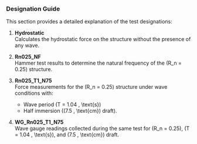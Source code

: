 ### Designation Guide

This section provides a detailed explanation of the test designations:

1. **Hydrostatic**  
   Calculates the hydrostatic force on the structure without the presence of any wave.

2. **Rn025_NF**  
   Hammer test results to determine the natural frequency of the \(R_n = 0.25\) structure.

3. **Rn025_T1_N75**  
   Force measurements for the \(R_n = 0.25\) structure under wave conditions with:
   - Wave period \(T = 1.04 \, \text{s}\)
   - Half immersion (\(7.5 \, \text{cm}\) draft).

4. **WG_Rn025_T1_N75**  
   Wave gauge readings collected during the same test for \(R_n = 0.25\), \(T = 1.04 \, \text{s}\), and \(7.5 \, \text{cm}\) draft.